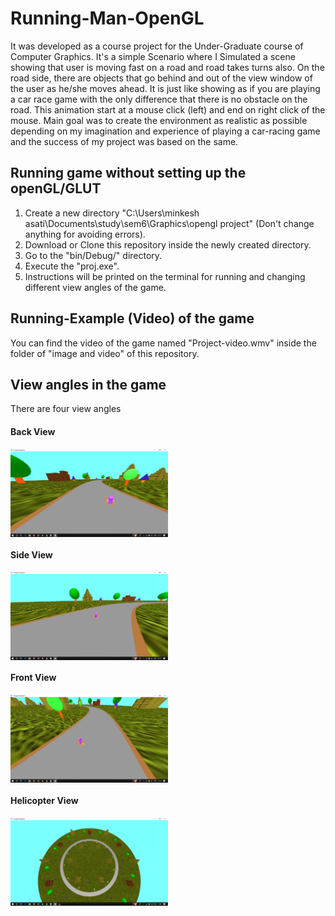 # Running-Man-OpenGL
It was developed as a course project for the Under-Graduate course of Computer Graphics. It's a simple Scenario where I Simulated a scene showing that user is moving fast on a road and road takes turns also. On the road side, there are objects that go behind and out of the view window of the user as he/she moves ahead. It is just like showing as if you are playing a car race game with the only difference that there is no obstacle on the road. This animation start at a mouse click (left) and end on right click of the mouse. Main goal was to create the environment as realistic as possible depending on my imagination and experience of playing a car-racing game and the success of my project was based on the same.

## Running game without setting up the openGL/GLUT
1. Create a new directory "C:\Users\minkesh asati\Documents\study\sem6\Graphics\opengl project" (Don't change anything for avoiding errors).
2. Download or Clone this repository inside the newly created directory.
3. Go to the "bin/Debug/" directory.
4. Execute the "proj.exe".
5. Instructions will be printed on the terminal for running and changing different view angles of the game.

## Running-Example (Video) of the game
You can find the video of the game named "Project-video.wmv" inside the folder of "image and video" of this repository.

## View angles in the game
There are four view angles
#### Back View
<img align = 'middle' src = 'image and video/Back_View.png' width = '50%'>

#### Side View
<img align = 'middle' src = 'image and video/Side_View.png' width = '50%'>

#### Front View
<img align = 'middle' src = 'image and video/Front_View.png' width = '50%'>

#### Helicopter View
<img align = 'middle' src = 'image and video/Helicopter_View.png' width = '50%'>

